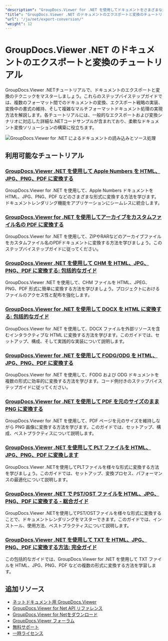 ```yaml
---
"description": "GroupDocs.Viewer for .NET を使用してドキュメントをさまざまな形式にエクスポートし、ドキュメント変換戦略を実装するための完全なチュートリアル。"
"title": "GroupDocs.Viewer .NET のドキュメントのエクスポートと変換のチュートリアル"
"url": "/ja/net/export-conversion/"
"weight": 12
---
```


# GroupDocs.Viewer .NET のドキュメントのエクスポートと変換のチュートリアル

GroupDocs.Viewer .NETチュートリアルで、ドキュメントのエクスポートと変換のテクニックをマスターしましょう。これらのステップバイステップガイドでは、複数のフォーマット間でのドキュメントの変換、エクスポート戦略の実装、変換中の書式の維持、そして複雑なマルチフォーマットドキュメント処理の実現方法を解説します。各チュートリアルには、一般的なエクスポートおよび変換シナリオに対応した詳細な.NETコードサンプルが含まれており、柔軟なドキュメント変換ソリューションの構築に役立ちます。

![GroupDocs.Viewer for .NET によるドキュメントの読み込みとソース処理](/viewer/export-conversion/image.png)

## 利用可能なチュートリアル

### [GroupDocs.Viewer .NET を使用して Apple Numbers を HTML、JPG、PNG、PDF に変換する](./convert-apple-numbers-groupdocs-viewer-net/)
GroupDocs.Viewer for .NET を使用して、Apple Numbers ドキュメントを HTML、JPG、PNG、PDF などのさまざまな形式に変換する方法を学びます。ドキュメントレンダリング機能をアプリケーションにシームレスに統合します。

### [GroupDocs.Viewer for .NET を使用してアーカイブをカスタムファイル名の PDF に変換する](./groupdocs-viewer-dotnet-convert-archives-to-pdfs-custom-filenames/)
GroupDocs.Viewer for .NET を使用して、ZIPやRARなどのアーカイブファイルをカスタムファイル名のPDFドキュメントに変換する方法を学びましょう。このステップバイステップガイドに従ってください。

### [GroupDocs.Viewer .NET を使用して CHM を HTML、JPG、PNG、PDF に変換する: 包括的なガイド](./convert-chm-to-html-jpg-png-pdf-groupdocs-viewer-net/)
GroupDocs.Viewer .NET を使用して、CHM ファイルを HTML、JPEG、PNG、PDF 形式に簡単に変換する方法を学びましょう。プロジェクトにおけるファイルのアクセス性と配布を強化します。

### [GroupDocs.Viewer for .NET を使用して DOCX を HTML に変換する: 包括的なガイド](./groupdocs-viewer-dotnet-docx-to-html/)
GroupDocs.Viewer for .NET を使用して、DOCX ファイルを外部リソースを含むインタラクティブな HTML に変換する方法を学びます。このガイドでは、セットアップ、構成、そして実践的な実装について説明します。

### [GroupDocs.Viewer for .NET を使用して FODG/ODG を HTML、JPG、PNG、PDF に変換する](./convert-fodg-og-documents-groupdocs-viewer-net/)
GroupDocs.Viewer for .NET を使用して、FODG および ODG ドキュメントを複数の形式に効率的に変換する方法を学びます。コード例付きのステップバイステップガイドに従ってください。

### [GroupDocs.Viewer for .NET を使用して PDF を元のサイズのまま PNG に変換する](./convert-pdfs-to-png-groupdocs-viewer-net/)
GroupDocs.Viewer for .NET を使用して、PDF ページを元のサイズを維持しながら PNG 画像に変換する方法を学びます。このガイドでは、セットアップ、構成、ベストプラクティスについて説明します。

### [GroupDocs.Viewer .NET を使用して PLT ファイルを HTML、JPG、PNG、PDF に変換します](./convert-plt-files-groupdocs-viewer-net/)
GroupDocs.Viewer .NETを使用してPLTファイルを様々な形式に変換する方法を学びましょう。このガイドでは、セットアップ、変換プロセス、パフォーマンスの最適化について説明します。

### [GroupDocs.Viewer .NET で PST/OST ファイルを HTML、JPG、PNG、PDF に変換する - 総合ガイド](./convert-pst-ost-files-groupdocs-viewer-net/)
GroupDocs.Viewer .NETを使用してPST/OSTファイルを様々な形式に変換することで、ドキュメントレンダリングをマスターできます。このガイドでは、インストール、使用方法、ベストプラクティスについて説明します。

### [GroupDocs.Viewer .NET を使用して TXT を HTML、JPG、PNG、PDF に変換する方法: 完全ガイド](./groupdocs-viewer-dotnet-txt-conversion-guide/)
この包括的なガイドでは、GroupDocs.Viewer for .NET を使用して TXT ファイルを HTML、JPG、PNG、PDF などの複数の形式に変換する方法を学習します。

## 追加リソース

- [ネットドキュメント用 GroupDocs.Viewer](https://docs.groupdocs.com/viewer/net/)
- [GroupDocs.Viewer for Net API リファレンス](https://reference.groupdocs.com/viewer/net/)
- [GroupDocs.Viewer for Netをダウンロード](https://releases.groupdocs.com/viewer/net/)
- [GroupDocs.Viewer フォーラム](https://forum.groupdocs.com/c/viewer/9)
- [無料サポート](https://forum.groupdocs.com/)
- [一時ライセンス](https://purchase.groupdocs.com/temporary-license/)